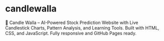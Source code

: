 # candlewalla
🔮 Candle Walla – AI-Powered Stock Prediction Website with Live Candlestick Charts, Pattern Analysis, and Learning Tools. Built with HTML, CSS, and JavaScript. Fully responsive and GitHub Pages ready.
